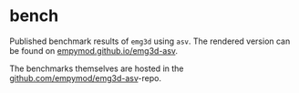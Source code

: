 # bench

Published benchmark results of `emg3d` using `asv`. The rendered version can
be found on [empymod.github.io/emg3d-asv](http://empymod.github.io/emg3d-asv).

The benchmarks themselves are hosted in the
[github.com/empymod/emg3d-asv](http://github.com/empymod/emg3d-asv)-repo.

